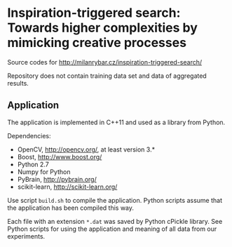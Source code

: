 # Inspiration-triggered search: Towards higher complexities by mimicking creative processes

Source codes for <http://milanrybar.cz/inspiration-triggered-search/>

Repository does not contain training data set and data of aggregated results.



## Application

The application is implemented in C++11 and used as a library from Python.

Dependencies:
- OpenCV, http://opencv.org/, at least version 3.*
- Boost, http://www.boost.org/
- Python 2.7
- Numpy for Python
- PyBrain, http://pybrain.org/
- scikit-learn, http://scikit-learn.org/

Use script `build.sh` to compile the application.
Python scripts assume that the application has been compiled this way.

Each file with an extension `*.dat` was saved by Python cPickle library.
See Python scripts for using the application and meaning of all data from our experiments.

